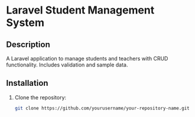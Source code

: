# Laravel Student Management System

## Description

A Laravel application to manage students and teachers with CRUD functionality. Includes validation and sample data.

## Installation

1. Clone the repository:
   ```bash
   git clone https://github.com/yourusername/your-repository-name.git
